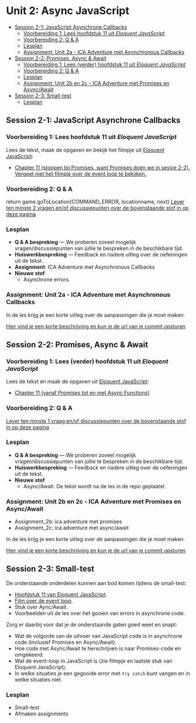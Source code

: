 # Unit 2: Async JavaScript

- [Session 2-1: JavaScript Asynchrone Callbacks](#session-2-1-javascript-asynchrone-callbacks)
  - [Voorbereiding 1: Lees hoofdstuk 11 uit _Eloquent JavaScript_](#voorbereiding-1-lees-hoofdstuk-11-uit-eloquent-javascript)
  - [Voorbereiding 2: Q & A](#voorbereiding-2-q--a)
  - [Lesplan](#lesplan)
  - [Assignment: Unit 2a - ICA Adventure met Asynchronous Callbacks](#assignment-unit-2a---ica-adventure-met-asynchronous-callbacks)
- [Session 2-2: Promises, Async & Await](#session-2-2-promises-async--await)
  - [Voorbereiding 1: Lees (verder) hoofdstuk 11 uit _Eloquent JavaScript_](#voorbereiding-1-lees-verder-hoofdstuk-11-uit-eloquent-javascript)
  - [Voorbereiding 2: Q & A](#voorbereiding-2-q--a-1)
  - [Lesplan](#lesplan-1)
  - [Assignment: Unit 2b en 2c - ICA Adventure met Promises en Async/Await](#assignment-unit-2b-en-2c---ica-adventure-met-promises-en-asyncawait)
- [Session 2-3: Small-test](#session-2-3-small-test)
  - [Lesplan](#lesplan-2)

## Session 2-1: JavaScript Asynchrone Callbacks

### Voorbereiding 1: Lees hoofdstuk 11 uit _Eloquent JavaScript_

Lees de tekst, maak de opgaven en bekijk het filmpje uit [Eloquent JavaScript](https://dwa-courses.firebaseapp.com/index.html):

- [Chapter 11 (stoppen bij Promises, want Promises doen we in sessie 2-2). Vergeet niet het filmpje over de event loop te bekijken.](https://dwa-courses.firebaseapp.com/11_async.html)

### Voorbereiding 2: Q & A
return game.goToLocation(COMMAND_ERROR, locationname, next)
[Lever ten minste 2 vragen en/of discussiepunten over de bovenstaande stof in op
deze pagina](https://dwa-courses.firebaseapp.com/qna_swd_2.1.html)

### Lesplan

- **Q & A bespreking** — We proberen zoveel mogelijk vragen/discussiepunten van jullie te bespreken in de beschikbare tijd.
- **Huiswerkbespreking** — Feedback en nadere uitleg over de oefeningen uit de tekst.
- **Assignment**: ICA Adventure met Asynchronous Callbacks
- **Nieuwe stof**
  - Asynchrone errors.

### Assignment: Unit 2a - ICA Adventure met Asynchronous Callbacks

In de les krijg je een korte uitleg over de aanpassingen die je moet maken.

[Hier vind je een korte beschrijving en kun je de url van je commit opsturen](https://dwa-courses.firebaseapp.com/assignment_swd_2.1.html)

## Session 2-2: Promises, Async & Await

### Voorbereiding 1: Lees (verder) hoofdstuk 11 uit _Eloquent JavaScript_

Lees de tekst en maak de opgaven uit [Eloquent JavaScript](https://dwa-courses.firebaseapp.com/index.html):

- [Chapter 11 (vanaf Promises tot en met Async Functions)](https://dwa-courses.firebaseapp.com/11_async.html#h_sdRy5CTAP)

### Voorbereiding 2: Q & A

[Lever ten minste 1 vraag en/of discussiepunten over de bovenstaande stof in op
deze pagina](https://dwa-courses.firebaseapp.com/qna_swd_2.2.html)

### Lesplan

- **Q & A bespreking** — We proberen zoveel mogelijk vragen/discussiepunten van jullie te bespreken in de beschikbare tijd.
- **Huiswerkbespreking** — Feedback en nadere uitleg over de oefeningen uit de tekst.
- **Nieuwe stof**
  - Async/Await. De tekst wordt na de les in de repo geplaatst.

### Assignment: Unit 2b en 2c - ICA Adventure met Promises en Async/Await

- Assignment_2b: ica adventure met promises
- Assignment_2c: ica adventure met async/await

In de les krijg je een korte uitleg over de aanpassingen die je moet maken.

[Hier vind je een korte beschrijving en kun je de url van je commit opsturen](https://dwa-courses.firebaseapp.com/assignment_swd_2.2.html)

## Session 2-3: Small-test

De onderstaande onderdelen kunnen aan bod komen tijdens de small-test:

- [Hoofdstuk 11 van Eloquent JavaScript](<(https://dwa-courses.firebaseapp.com/11_async.html)>).
- [Film over de event loop](https://youtu.be/8aGhZQkoFbQ).
- Stuk over Aync/Await.
- Voorbeelden uit de les over het gooien van errors in asynchrone code.

Zorg er daarbij voor dat je de onderstaande gaten goed weet en snapt:

- Wat de volgorde van de uitvoer van JavaScript code is in asynchrone code (inclusief Promises en Async/Await).
- Hoe code met Async/Await te herschrijven is naar Promises-code en omgekeerd.
- Wat de event-loop in JavaScript is (zie filmpje en laatste stuk van Eloquent JavaScript).
- In welke situaties je een gegooide error met `try catch` kunt vangen en in welke situaties niet.

### Lesplan

- Small-test
- Afmaken assignments
